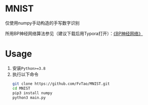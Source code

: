 # MNIST

仅使用numpy手动构造的手写数字识别

所用BP神经网络算法参见（建议下载后用Typora打开）：[《BP神经网络》](https://github.com/FvTao/Notes/blob/master/Knowledge/BP%E7%A5%9E%E7%BB%8F%E7%BD%91%E7%BB%9C.md)

# Usage

1. 安装`Python>=3.8`
2. 执行以下命令
   ```bash
   git clone https://github.com/FvTao/MNIST.git
   cd MNIST
   pip3 install numpy
   python3 main.py
   ```
